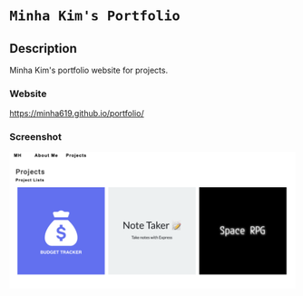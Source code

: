 # `Minha Kim's Portfolio`

## Description
Minha Kim's portfolio website for projects.

### Website
 https://minha619.github.io/portfolio/


### Screenshot
![Screenshot](src/assets/img/screenshot.png)
